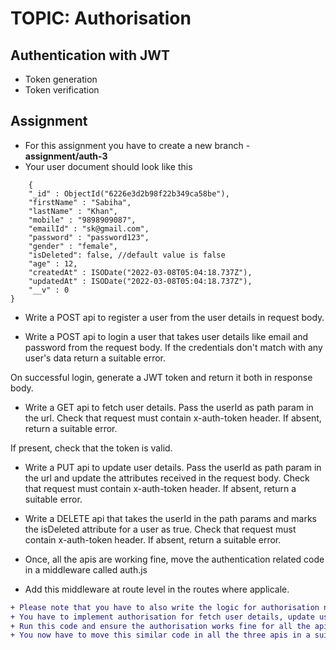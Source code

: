 # TOPIC: Authorisation

## Authentication with JWT
- Token generation
- Token verification

## Assignment
- For this assignment you have to create a new branch - **assignment/auth-3**
- Your user document should look like this
```
 	{
    "_id" : ObjectId("6226e3d2b98f22b349ca58be"),
    "firstName" : "Sabiha",
    "lastName" : "Khan",
    "mobile" : "9898909087",
    "emailId" : "sk@gmail.com",
    "password" : "password123",
    "gender" : "female",
	"isDeleted": false, //default value is false 
    "age" : 12,
    "createdAt" : ISODate("2022-03-08T05:04:18.737Z"),
    "updatedAt" : ISODate("2022-03-08T05:04:18.737Z"),
    "__v" : 0
}
```


- Write a POST api to register a user from the user details in request body. 

- Write a POST api to login a user that takes user details like email and password from the request body. If the credentials don't match with any user's data return a suitable error.

On successful login, generate a JWT token and return it both in response body.

- Write a GET api to fetch user details. Pass the userId as path param in the url. Check that request must contain x-auth-token header. If absent, return a suitable error.

If present, check that the token is valid.
- Write a PUT api to update user details. Pass the userId as path param in the url and update the attributes received in the request body. Check that request must contain x-auth-token header. If absent, return a suitable error.

- Write a DELETE api that takes the userId in the path params and marks the isDeleted attribute for a user as true. Check that request must contain x-auth-token header. If absent, return a suitable error.

- Once, all the apis are working fine, move the authentication related code in a middleware called auth.js
- Add this middleware at route level in the routes where applicale.

```diff
+ Please note that you have to also write the logic for authorisation now so that a logged in user can modify or fetch ONLY their own data.
+ You have to implement authorisation for fetch user details, update user and delete user apis
+ Run this code and ensure the authorisation works fine for all the apis before following the next requirement
+ You now have to move this similar code in all the three apis in a suitable middleware

``` 

